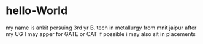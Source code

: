 # hello-World
my name is ankit persuing 3rd yr B. tech in metallurgy
from mnit jaipur
after my UG I may apper for GATE or CAT
if possible i may also sit in placements
